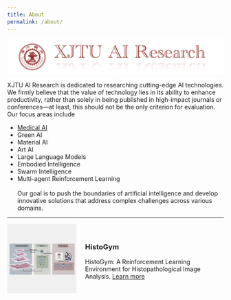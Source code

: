 ```yaml
---
title: About
permalink: /about/
---
```


![banner](images/banner.jpg)



XJTU AI Research is dedicated to researching cutting-edge AI technologies. We firmly believe that the value of technology lies in its ability to enhance productivity, rather than solely in being published in high-impact journals or conferences—at least, this should not be the only criterion for evaluation. Our focus areas include

- [Medical AI](https://xjtuai.com/histogym/)
- Green AI 
- Material AI
- Art AI
- Large Language Models
- Embodied Intelligence 
- Swarm Intelligence
- Multi-agent Reinforcement Learning
  <br> 
  <br>
  Our goal is to push the boundaries of artificial intelligence and develop innovative solutions that address complex challenges across various domains.
<hr>
<div style="display: flex; align-items: center; margin-bottom: 20px;">
    <div style="flex: 1;">
        <a href="https://xjtuai.com/histogym/">
            <img src="/images/histogym.jpg" alt="HistoGym" style="max-width: 100%; height: auto;">
        </a>
    </div>
    <div style="flex: 2; padding-left: 20px;">
        <h3>HistoGym</h3>
        <p>
            HistoGym: A Reinforcement Learning Environment for Histopathological Image Analysis.
            <a href="https://xjtuai.com/histogym/">Learn more</a>
        </p>
    </div>
</div>

